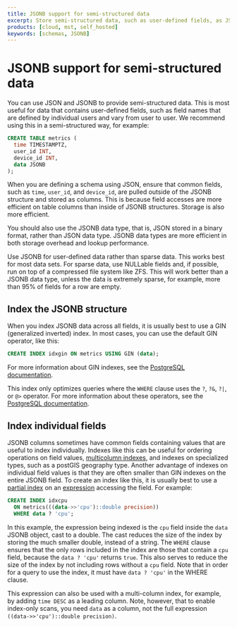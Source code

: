 ```yaml
---
title: JSONB support for semi-structured data
excerpt: Store semi-structured data, such as user-defined fields, as JSONB
products: [cloud, mst, self_hosted]
keywords: [schemas, JSONB]
---
```


# JSONB support for semi-structured data

You can use JSON and JSONB to provide semi-structured data. This is most useful
for data that contains user-defined fields, such as field names that are defined
by individual users and vary from user to user. We recommend using this in a
semi-structured way, for example:

```sql
CREATE TABLE metrics (
  time TIMESTAMPTZ,
  user_id INT,
  device_id INT,
  data JSONB
);
```

When you are defining a schema using JSON, ensure that common fields, such as
`time`, `user_id`, and `device_id`, are pulled outside of the JSONB structure
and stored as columns. This is because field accesses are more efficient on
table columns than inside of JSONB structures. Storage is also more efficient.

You should also use the JSONB data type, that is, JSON stored in a binary
format, rather than JSON data type. JSONB data types are more efficient in both
storage overhead and lookup performance.

<Highlight type="note">
Use JSONB for user-defined data rather than sparse data. This works best for most
data sets. For sparse data, use NULLable fields and, if possible, run on top of
a compressed file system like ZFS. This will work better than a JSONB data type,
unless the data is extremely sparse, for example, more than 95% of fields for a
row are empty.
</Highlight>

## Index the JSONB structure

When you index JSONB data across all fields, it is usually best to use a GIN
(generalized inverted) index. In most cases, you can use the default GIN
operator, like this:

```sql
CREATE INDEX idxgin ON metrics USING GIN (data);
```

For more information about GIN indexes, see the
[PostgreSQL documentation][json-indexing].

This index only optimizes queries where the `WHERE` clause uses the `?`, `?&`,
`?|`, or `@>` operator. For more information about these operators, see the
[PostgreSQL documentation][json-operators].

## Index individual fields

JSONB columns sometimes have common fields containing values that are useful to
index individually. Indexes like this can be useful for ordering operations on
field values, [multicolumn indexes][multicolumn-index], and indexes on
specialized types, such as a postGIS geography type. Another advantage of
indexes on individual field values is that they are often smaller than GIN
indexes on the entire JSONB field. To create an index like this, it is usually
best to use a [partial index][partial-index] on an [expression][expression-index]
accessing the field. For example:

```sql
CREATE INDEX idxcpu
  ON metrics(((data->>'cpu')::double precision))
  WHERE data ? 'cpu';
```

In this example, the expression being indexed is the `cpu` field inside the
`data` JSONB object, cast to a double. The cast reduces the size of the index by
storing the much smaller double, instead of a string. The `WHERE` clause ensures
that the only rows included in the index are those that contain a `cpu` field,
because the `data ? 'cpu'` returns `true`. This also serves to reduce the size
of the index by not including rows without a `cpu` field. Note that in order for
a query to use the index, it must have `data ? 'cpu'` in the WHERE clause.

This expression can also be used with a multi-column index, for example, by
adding `time DESC` as a leading column. Note, however, that to enable index-only
scans, you need `data` as a column, not the full expression
`((data->>'cpu')::double precision)`.

[expression-index]: https://www.postgresql.org/docs/current/static/indexes-expressional.html
[json-indexing]: https://www.postgresql.org/docs/current/static/datatype-json.html#JSON-INDEXING
[json-operators]: https://www.postgresql.org/docs/current/static/functions-json.html#FUNCTIONS-JSONB-OP-TABLE
[multicolumn-index]: https://www.postgresql.org/docs/current/static/indexes-multicolumn.html
[partial-index]: https://www.postgresql.org/docs/current/static/indexes-partial.html
